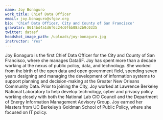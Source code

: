 ```yaml
---
name: Joy Bonaguro
work_title: Chief Data Officer
email: joy.bonaguro@sfgov.org
bio: 'Chief Data Officer, City and County of San Francisco'
gravatar: 8614bd4a1d6f6c24c0f6b08a2b9c0335
twitter: datasf
headshot_image_path: /uploads/joy-bonaguro.jpg
instructor: "Yes"
---
```



Joy Bonaguro is the first Chief Data Officer for the City and County of San Francisco, where she manages DataSF. Joy has spent more than a decade working at the nexus of public policy, data, and technology. She worked from the birth of the open data and open government field, spending seven years designing and managing the development of information systems to support planning and decision-making at the Greater New Orleans Community Data. Prior to joining the City, Joy worked at Lawrence Berkeley National Laboratory to help develop technology, cyber and privacy policy working closely with both the National Lab CIO Council and the Department of Energy Information Management Advisory Group. Joy earned her Masters from UC Berkeley’s Goldman School of Public Policy, where she focused on IT policy.